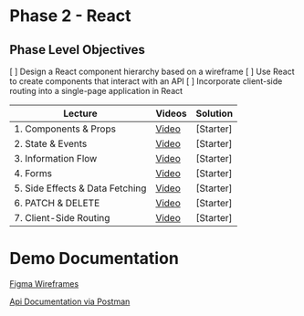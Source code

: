 # Phase 2 - React

## Phase Level Objectives

[ ] Design a React component hierarchy based on a wireframe
[ ] Use React to create components that interact with an API
[ ] Incorporate client-side routing into a single-page application in React


| Lecture | Videos | Solution |
| ------- | ------ | -------- |
| 1. Components & Props | [Video]() | [Starter] | [Solution]() |
| 2. State & Events | [Video]() | [Starter] | [Solution]() |
| 3. Information Flow  | [Video]() | [Starter] | [Solution]() | 
| 4. Forms  | [Video]() | [Starter] | [Solution]() |
| 5. Side Effects & Data Fetching  | [Video]() | [Starter] | [Solution]() |
| 6. PATCH & DELETE  | [Video]() | [Starter] | [Solution]() |
| 7. Client-Side Routing  | [Video]() | [Starter] | [Solution]() |


# Demo Documentation
[Figma Wireframes](https://www.figma.com/file/EiEpomnCYh7AGbhqc2p3pk/Phase-2-Portfolio-Demo?node-id=0%3A1&t=T9ErK0aPEaRDSu0k-1)
<br />

[Api Documentation via Postman](https://documenter.getpostman.com/view/26331028/2s93Y3uLLX)